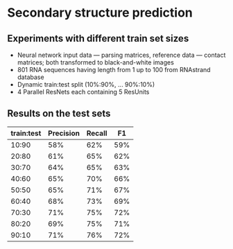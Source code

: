# Secondary structure prediction

## Experiments with different train set sizes 

  * Neural network input data — parsing matrices, reference data — contact matrices; both transformed to black-and-white images 
  * 801 RNA sequences having length from 1 up to 100 from RNAstrand database
  * Dynamic train:test split (10%:90%, ... 90%:10%)
  * 4 Parallel ResNets each containing 5 ResUnits

  
## Results on the test sets


| train:test | Precision | Recall | F1  |
|------------|-----------|--------|-----|
| 10:90      | 58% 	     | 62%    | 59% |
| 20:80      | 61%  	   | 65%    | 62% |
| 30:70      | 64%  	   | 65%    | 63% |
| 40:60      | 65%       | 70%    | 66% |
| 50:50      | 65%       | 71%    | 67% |
| 60:40      | 68%       | 73%    | 69% |
| 70:30      | 71%       | 75%    | 72% |
| 80:20      | 69%       | 75%    | 71% |
| 90:10      | 71%       | 76%    | 72% |
